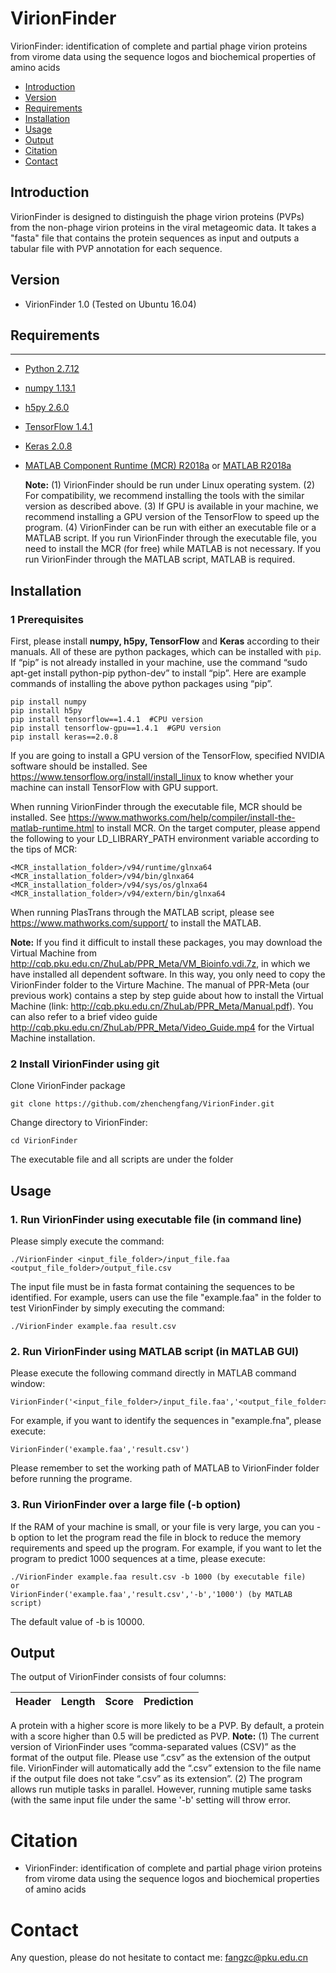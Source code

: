 # VirionFinder
VirionFinder: identification of complete and partial phage virion proteins from virome data using the sequence logos and biochemical properties of amino acids

* [Introduction](#introduction)
* [Version](#version)
* [Requirements](#requirements)
* [Installation](#installation)
* [Usage](#usage)
* [Output](#output)
* [Citation](#citation)
* [Contact](#contact)
    

## Introduction

VirionFinder is designed to distinguish the phage virion proteins (PVPs) from the non-phage virion proteins in the viral metageomic data. It takes a "fasta" file that contains the protein sequences as input and outputs a tabular file with PVP annotation for each sequence. 

## Version
+ VirionFinder 1.0 (Tested on Ubuntu 16.04)

## Requirements
------------

+ [Python 2.7.12](https://www.python.org/)
+ [numpy 1.13.1](http://www.numpy.org/)
+ [h5py 2.6.0](http://www.h5py.org/)
+ [TensorFlow 1.4.1](https://www.tensorflow.org/)
+ [Keras 2.0.8](https://keras.io/)
+ [MATLAB Component Runtime (MCR) R2018a](https://www.mathworks.com/products/compiler/matlab-runtime.html) or [MATLAB R2018a](https://www.mathworks.com/products/matlab.html)

  **Note:**
(1) VirionFinder should be run under Linux operating system.
(2) For compatibility, we recommend installing the tools with the similar version as described above.
(3) If GPU is available in your machine, we recommend installing a GPU version of the TensorFlow to speed up the program.
(4) VirionFinder can be run with either an executable file or a MATLAB script. If you run VirionFinder through the executable file, you need to install the MCR (for free) while MATLAB is not necessary. If you run VirionFinder through the MATLAB script, MATLAB is required.



## Installation
### 1 Prerequisites
  
  First, please install **numpy, h5py, TensorFlow** and **Keras** according to their manuals. All of these are python packages, which can be installed with ``pip``. If “pip” is not already installed in your machine, use the command “sudo apt-get install python-pip python-dev” to install “pip”. Here are example commands of installing the above python packages using “pip”.
    
    pip install numpy
    pip install h5py
    pip install tensorflow==1.4.1  #CPU version
    pip install tensorflow-gpu==1.4.1  #GPU version
    pip install keras==2.0.8
    
  If you are going to install a GPU version of the TensorFlow, specified NVIDIA software should be installed. See https://www.tensorflow.org/install/install_linux to know whether your machine can install TensorFlow with GPU support.  
  
  When running VirionFinder through the executable file, MCR should be installed. See https://www.mathworks.com/help/compiler/install-the-matlab-runtime.html to install MCR. On the target computer, please append the following to your LD_LIBRARY_PATH environment variable according to the tips of MCR:
  
    <MCR_installation_folder>/v94/runtime/glnxa64
    <MCR_installation_folder>/v94/bin/glnxa64
    <MCR_installation_folder>/v94/sys/os/glnxa64
    <MCR_installation_folder>/v94/extern/bin/glnxa64
    
  When running PlasTrans through the MATLAB script, please see https://www.mathworks.com/support/ to install the MATLAB.  
  
  **Note:**
  If you find it difficult to install these packages, you may download the Virtual Machine from http://cqb.pku.edu.cn/ZhuLab/PPR_Meta/VM_Bioinfo.vdi.7z, in which we have installed all dependent software. In this way, you only need to copy the VirionFinder folder to the Virture Machine. The manual of PPR-Meta (our previous work) contains a step by step guide about how to install the Virtual Machine (link: http://cqb.pku.edu.cn/ZhuLab/PPR_Meta/Manual.pdf). You can also refer to a brief video guide http://cqb.pku.edu.cn/ZhuLab/PPR_Meta/Video_Guide.mp4 for the Virtual Machine installation.
  
### 2 Install VirionFinder using git
  
  Clone VirionFinder package
  
    git clone https://github.com/zhenchengfang/VirionFinder.git
    
  Change directory to VirionFinder:
  
    cd VirionFinder
    
  The executable file and all scripts are under the folder

## Usage

### 1. Run VirionFinder using executable file (in command line)

  Please simply execute the command:
  
    ./VirionFinder <input_file_folder>/input_file.faa <output_file_folder>/output_file.csv
    
  The input file must be in fasta format containing the sequences to be identified. For example, users can use the file "example.faa" in the folder to test VirionFinder by simply executing the command:
  
    ./VirionFinder example.faa result.csv
    
### 2. Run VirionFinder using MATLAB script (in MATLAB GUI)

  Please execute the following command directly in MATLAB command window:
  
    VirionFinder('<input_file_folder>/input_file.faa','<output_file_folder>/output_file.csv')
    
  For example, if you want to identify the sequences in "example.fna", please execute:
  
    VirionFinder('example.faa','result.csv')
    
  Please remember to set the working path of MATLAB to VirionFinder folder before running the programe.
  

### 3. Run VirionFinder over a large file (-b option)

  If the RAM of your machine is small, or your file is very large, you can you -b option to let the program read the file in block to reduce the memory requirements and speed up the program. For example, if you want to let the program to predict 1000 sequences at a time, please execute:
  
    ./VirionFinder example.faa result.csv -b 1000 (by executable file)
    or
    VirionFinder('example.faa','result.csv','-b','1000') (by MATLAB script)
    
The default value of -b is 10000.

  
## Output

The output of VirionFinder consists of four columns:

Header | Length | Score | Prediction |
------ | ------ | ----- | --------------- |

A protein with a higher score is more likely to be a PVP. By default, a protein with a score higher than 0.5 will be predicted as PVP.
**Note:**
(1) The current version of VirionFinder uses “comma-separated values (CSV)” as the format of the output file. Please use “.csv” as the extension of the output file. VirionFinder will automatically add the “.csv” extension to the file name if the output file does not take “.csv” as its extension”.
(2) The program allows run mutiple tasks in parallel. However, running mutiple same tasks (with the same input file under the same '-b' setting will throw error. 


# Citation
+ VirionFinder: identification of complete and partial phage virion proteins from virome data using the sequence logos and biochemical properties of amino acids


# Contact
Any question, please do not hesitate to contact me: fangzc@pku.edu.cn

